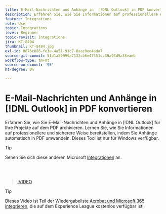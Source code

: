 ```yaml
---
title: E-Mail-Nachrichten und Anhänge in  [!DNL Outlook] in PDF konvertieren
description: Erfahren Sie, wie Sie Informationen auf professionellere und sicherere Weise innerhalb von  [!DNL Outlook] bereitstellen können.
feature: Integrations
role: User
topic: Integrations
level: Beginner
topic-revisit: Integrations
jira: KT-8494
thumbnail: KT-8494.jpg
exl-id: 8876c886-fe3a-4a51-91c7-0aac0ee4ada7
source-git-commit: 51d1a59999a7132cb6e47351cc39a93d9a38eaeb
workflow-type: tm+mt
source-wordcount: '95'
ht-degree: 0%

---
```


# E-Mail-Nachrichten und Anhänge in [!DNL Outlook] in PDF konvertieren

Erfahren Sie, wie Sie E-Mail-Nachrichten und Anhänge in [!DNL Outlook] für Ihre Projekte auf dem PDF archivieren. Lernen Sie, wie Sie Informationen auf professionellere und sicherere Weise bereitstellen, indem Sie Anhänge automatisch in PDF umwandeln. Dieses Tool ist nur für Windows verfügbar.

>[!TIP]
>
>Sehen Sie sich diese anderen Microsoft [Integrationen](../integrate/integrate-overview.md#microsoft) an.

<br> 

>[!VIDEO](https://video.tv.adobe.com/v/336859?quality=12&learn=on&hidetitle=true)

>[!TIP]
>
>Dieses Video ist Teil der Wiedergabeliste [Acrobat und Microsoft 365 integrieren](https://experienceleague.adobe.com/de/playlists/acrobat-integrate-microsoft-365), die auf dem Experience League kostenlos verfügbar ist!
